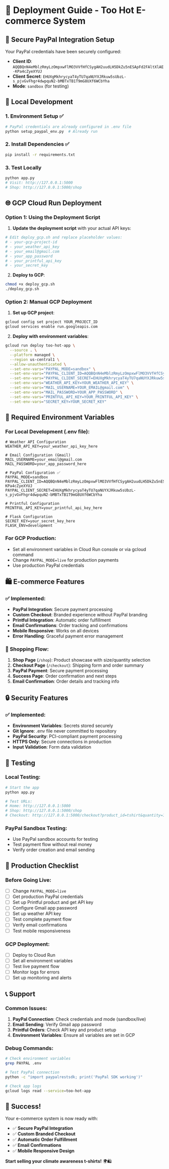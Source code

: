 # 🚀 Deployment Guide - Too Hot E-commerce System

## 🔐 Secure PayPal Integration Setup

Your PayPal credentials have been securely configured:

- **Client ID**: `AQQBQnN4eMblzRmyLzOmpxwFlMO3VVfHfCSygAH2uudLH5DkZu5nESApFd2FAltXlAE-KPa4cZyeXYUJ`
- **Client Secret**: `EHUXgMkhrycyaT4yTU7qaNUYXJRkuw5sUbzL-s_pjvGvFhgr4dwpquN2-bMBTxTB1T9mG8UXf6WCbYha`
- **Mode**: `sandbox` (for testing)

## 📁 Local Development

### 1. Environment Setup ✅
```bash
# PayPal credentials are already configured in .env file
python setup_paypal_env.py  # Already run
```

### 2. Install Dependencies ✅
```bash
pip install -r requirements.txt
```

### 3. Test Locally
```bash
python app.py
# Visit: http://127.0.0.1:5000
# Shop: http://127.0.0.1:5000/shop
```

## 🌐 GCP Cloud Run Deployment

### Option 1: Using the Deployment Script

1. **Update the deployment script** with your actual API keys:
```bash
# Edit deploy_gcp.sh and replace placeholder values:
# - your-gcp-project-id
# - your_weather_api_key
# - your_email@gmail.com
# - your_app_password
# - your_printful_api_key
# - your_secret_key
```

2. **Deploy to GCP**:
```bash
chmod +x deploy_gcp.sh
./deploy_gcp.sh
```

### Option 2: Manual GCP Deployment

1. **Set up GCP project**:
```bash
gcloud config set project YOUR_PROJECT_ID
gcloud services enable run.googleapis.com
```

2. **Deploy with environment variables**:
```bash
gcloud run deploy too-hot-app \
  --source . \
  --platform managed \
  --region us-central1 \
  --allow-unauthenticated \
  --set-env-vars="PAYPAL_MODE=sandbox" \
  --set-env-vars="PAYPAL_CLIENT_ID=AQQBQnN4eMblzRmyLzOmpxwFlMO3VVfHfCSygAH2uudLH5DkZu5nESApFd2FAltXlAE-KPa4cZyeXYUJ" \
  --set-env-vars="PAYPAL_CLIENT_SECRET=EHUXgMkhrycyaT4yTU7qaNUYXJRkuw5sUbzL-s_pjvGvFhgr4dwpquN2-bMBTxTB1T9mG8UXf6WCbYha" \
  --set-env-vars="WEATHER_API_KEY=YOUR_WEATHER_API_KEY" \
  --set-env-vars="MAIL_USERNAME=YOUR_EMAIL@gmail.com" \
  --set-env-vars="MAIL_PASSWORD=YOUR_APP_PASSWORD" \
  --set-env-vars="PRINTFUL_API_KEY=YOUR_PRINTFUL_API_KEY" \
  --set-env-vars="SECRET_KEY=YOUR_SECRET_KEY"
```

## 🔧 Required Environment Variables

### For Local Development (.env file):
```env
# Weather API Configuration
WEATHER_API_KEY=your_weather_api_key_here

# Email Configuration (Gmail)
MAIL_USERNAME=your_email@gmail.com
MAIL_PASSWORD=your_app_password_here

# PayPal Configuration ✅
PAYPAL_MODE=sandbox
PAYPAL_CLIENT_ID=AQQBQnN4eMblzRmyLzOmpxwFlMO3VVfHfCSygAH2uudLH5DkZu5nESApFd2FAltXlAE-KPa4cZyeXYUJ
PAYPAL_CLIENT_SECRET=EHUXgMkhrycyaT4yTU7qaNUYXJRkuw5sUbzL-s_pjvGvFhgr4dwpquN2-bMBTxTB1T9mG8UXf6WCbYha

# Printful Configuration
PRINTFUL_API_KEY=your_printful_api_key_here

# Flask Configuration
SECRET_KEY=your_secret_key_here
FLASK_ENV=development
```

### For GCP Production:
- Set all environment variables in Cloud Run console or via gcloud command
- Change `PAYPAL_MODE=live` for production payments
- Use production PayPal credentials

## 🛍️ E-commerce Features

### ✅ Implemented:
- **PayPal Integration**: Secure payment processing
- **Custom Checkout**: Branded experience without PayPal branding
- **Printful Integration**: Automatic order fulfillment
- **Email Confirmations**: Order tracking and confirmations
- **Mobile Responsive**: Works on all devices
- **Error Handling**: Graceful payment error management

### 🎯 Shopping Flow:
1. **Shop Page** (`/shop`): Product showcase with size/quantity selection
2. **Checkout Page** (`/checkout`): Shipping form and order summary
3. **PayPal Payment**: Secure payment processing
4. **Success Page**: Order confirmation and next steps
5. **Email Confirmation**: Order details and tracking info

## 🔒 Security Features

### ✅ Implemented:
- **Environment Variables**: Secrets stored securely
- **Git Ignore**: .env file never committed to repository
- **PayPal Security**: PCI-compliant payment processing
- **HTTPS Only**: Secure connections in production
- **Input Validation**: Form data validation

## 🧪 Testing

### Local Testing:
```bash
# Start the app
python app.py

# Test URLs:
# Home: http://127.0.0.1:5000
# Shop: http://127.0.0.1:5000/shop
# Checkout: http://127.0.0.1:5000/checkout?product_id=tshirt&quantity=1
```

### PayPal Sandbox Testing:
- Use PayPal sandbox accounts for testing
- Test payment flow without real money
- Verify order creation and email sending

## 🚀 Production Checklist

### Before Going Live:
- [ ] Change `PAYPAL_MODE=live`
- [ ] Get production PayPal credentials
- [ ] Set up Printful product and get API key
- [ ] Configure Gmail app password
- [ ] Set up weather API key
- [ ] Test complete payment flow
- [ ] Verify email confirmations
- [ ] Test mobile responsiveness

### GCP Deployment:
- [ ] Deploy to Cloud Run
- [ ] Set all environment variables
- [ ] Test live payment flow
- [ ] Monitor logs for errors
- [ ] Set up monitoring and alerts

## 📞 Support

### Common Issues:
1. **PayPal Connection**: Check credentials and mode (sandbox/live)
2. **Email Sending**: Verify Gmail app password
3. **Printful Orders**: Check API key and product setup
4. **Environment Variables**: Ensure all variables are set in GCP

### Debug Commands:
```bash
# Check environment variables
grep PAYPAL .env

# Test PayPal connection
python -c "import paypalrestsdk; print('PayPal SDK working')"

# Check app logs
gcloud logs read --service=too-hot-app
```

## 🎉 Success!

Your e-commerce system is now ready with:
- ✅ **Secure PayPal Integration**
- ✅ **Custom Branded Checkout**
- ✅ **Automatic Order Fulfillment**
- ✅ **Email Confirmations**
- ✅ **Mobile Responsive Design**

**Start selling your climate awareness t-shirts!** 🌍🛍️ 